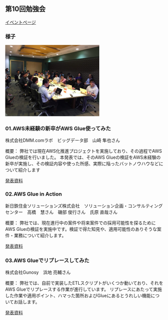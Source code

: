 ## 第10回勉強会

[イベントページ](https://jawsug-bigdata.connpass.com/event/71474/)

### 様子

<img src="pic20171124.png" width="300">

### 01.AWS未経験の新卒がAWS Glue使ってみた

株式会社DMM.comラボ　ビッグデータ部　山崎 隼也さん

概要：
弊社では現在AWS化推進プロジェクトを実施しており、その過程でAWS Glueの検証を行いました。 本発表では、そのAWS Glueの検証をAWS未経験の新卒が実施し、その検証内容や使った所感、実際に陥ったバットノウハウなどについて紹介します

[発表資料]()


### 02.AWS Glue in Action

新日鉄住金ソリューションズ株式会社　ソリューション企画・コンサルティングセンター　高橋　慧さん　磯部 俊行さん　氏原 直哉さん

概要：
弊社では、現在進行中の案件や将来案件での採用可能性を探るためにAWS Glueの検証を実施中です。検証で得た知見や、適用可能性のありそうな案件・業務について紹介します。

[発表資料](https://github.com/bdjaws/workshop/raw/master/20171124/AWS-Glue-in-Action.pdf)

### 03.AWS Glueでリプレースしてみた

株式会社Gunosy　浜地 亮輔さん

概要：
弊社では、自前で実装したETLスクリプトがいくつか動いており、それをAWS Glueでリプレースする作業が進行しています。 リプレースにあたって実施した作業や適用ポイント、ハマった箇所およびGlueにあるとうれしい機能についてお話します。

[発表資料]()

